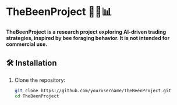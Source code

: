 # TheBeenProject 🐝💡📊  

**TheBeenProject is a research project exploring AI-driven trading strategies, inspired by bee foraging behavior. It is not intended for commercial use.**  


## 🛠️ Installation  

1. Clone the repository:  
   ```bash
   git clone https://github.com/yourusername/TheBeenProject.git
   cd TheBeenProject

